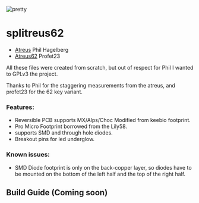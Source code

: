 ![pretty]("splitreus62.jpg")

# splitreus62

- [Atreus](https://github.com/technomancy/atreus) Phil Hagelberg
- [Atreus62](https://github.com/profet23/atreus62) Profet23

All these files were created from scratch, but out of respect for Phil I wanted to GPLv3 the project. 

Thanks to Phil for the staggering measurements from the atreus, and profet23 for the 62 key variant. 

### Features: 
- Reversible PCB supports MX/Alps/Choc Modified from keebio footprint.
- Pro Micro Footprint borrowed from the Lily58.
- supports SMD and through hole diodes.
- Breakout pins for led underglow.


### Known issues:
- SMD Diode footprint is only on the back-copper layer, so diodes have to be mounted on the bottom of the left half and the top of the right half.


## Build Guide (Coming soon)

